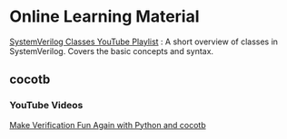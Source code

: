 # Online Learning Material

[SystemVerilog Classes YouTube Playlist](https://youtube.com/playlist?list=PLYdInKVfi0KZ1HMVNNcxvvWhYJMmLAq_g&si=Szn2F7Lzp-2yG3Dn) : A short overview of classes in SystemVerilog. Covers the basic concepts and syntax.


## cocotb
### YouTube Videos
[Make Verification Fun Again with Python and cocotb](https://youtu.be/8bnlovlUpGo?si=R4APEfYWr_EP9xVe)
